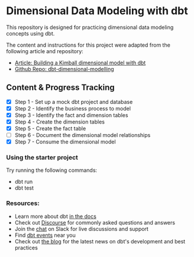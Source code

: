 # Dimensional Data Modeling with dbt

This repository is designed for practicing dimensional data modeling concepts using dbt.

The content and instructions for this project were adapted from the following article and repository:
* [Article: Building a Kimball dimensional model with dbt](https://docs.getdbt.com/blog/kimball-dimensional-model)
* [Github Repo: dbt-dimensional-modelling](https://github.com/Data-Engineer-Camp/dbt-dimensional-modelling/tree/main)

## Content & Progress Tracking

- [x] Step 1 - Set up a mock dbt project and database
- [x] Step 2 - Identify the business process to model
- [x] Step 3 - Identify the fact and dimension tables
- [x] Step 4 - Create the dimension tables
- [x] Step 5 - Create the fact table
- [ ] Step 6 - Document the dimensional model relationships
- [x] Step 7 - Consume the dimensional model

### Using the starter project

Try running the following commands:
- dbt run
- dbt test


### Resources:
- Learn more about dbt [in the docs](https://docs.getdbt.com/docs/introduction)
- Check out [Discourse](https://discourse.getdbt.com/) for commonly asked questions and answers
- Join the [chat](https://community.getdbt.com/) on Slack for live discussions and support
- Find [dbt events](https://events.getdbt.com) near you
- Check out [the blog](https://blog.getdbt.com/) for the latest news on dbt's development and best practices